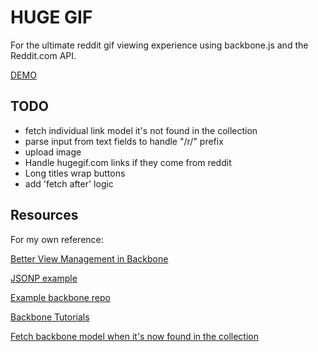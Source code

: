 # HUGE GIF

For the ultimate reddit gif viewing experience using backbone.js and the Reddit.com API.

[DEMO](http://patmood.github.io/hugegif)

## TODO
- fetch individual link model it's not found in the collection
- parse input from text fields to handle "/r/" prefix
- upload image
- Handle hugegif.com links if they come from reddit
- Long titles wrap buttons
- add 'fetch after' logic

## Resources
For my own reference:

[Better View Management in Backbone](http://lostechies.com/derickbailey/2011/09/15/zombies-run-managing-page-transitions-in-backbone-apps/)

[JSONP example](http://stackoverflow.com/questions/8430113/backbone-collection-jsonp-ajax-results-not-generating-model-correctly)

[Example backbone repo](https://github.com/thomasdavis/backbonetutorials/blob/gh-pages/videos/beginner/index.html)

[Backbone Tutorials](http://backbonetutorials.com/)

[Fetch backbone model when it's now found in the collection](http://lostechies.com/derickbailey/2012/02/03/get-a-model-from-a-backbone-collection-without-knowing-if-the-collection-is-loaded/)
